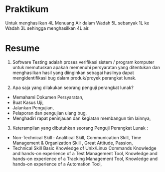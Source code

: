 # Praktikum 

Untuk menghasilkan 4L Menuang Air dalam Wadah 5L sebanyak 1L ke Wadah 3L sehingga menghasilkan 4L air. 

# Resume 

1. Software Testing adalah proses verifikasi sistem / program komputer untuk memutuskan apakah memenuhi persyaratan yang ditentukan dan menghasilkan hasil yang diinginkan sebagai hasilnya dapat mengidentifikasi bug dalam produk/proyek perangkat lunak.

2. Apa saja yang dilakukan seorang penguji perangkat lunak?
- Memahami Dokumen Persyaratan,
- Buat Kasus Uji,
- Jalankan Pengujian,
- Pelaporan dan pengujian ulang bug,
- Menghadiri rapat peninjauan dan kegiatan membangun tim lainnya,

3. Keterampilan yang dibutuhkan seorang Penguji Perangkat Lunak :
- Non-Technical Skill :
 Analitical Skill,
 Communication Skill,
 Time Management & Organization Skill ,
 Great Attitude,
 Passion,
- Technical Skill
 Basic Knowledge of Unix/Linux Commands
 Knowledge and hands-on experience of a Test Management Tool,
 Knowledge and hands-on experience of a Tracking Management Tool,
 Knowledge and hands-on experience of a Automation Tool,

